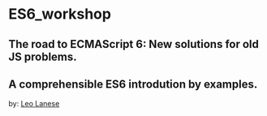 # ES6_workshop
## The road to ECMAScript 6: New solutions for old JS problems.
## A comprehensible ES6 introdution by examples. 

by: <a href="http://twitter.com/LeoLaneseltd" target="_blank">Leo Lanese</a><br>
